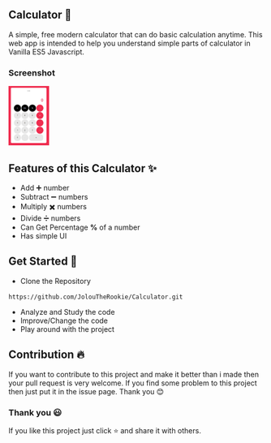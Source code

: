## Calculator 🧮
A simple, free modern calculator that can do basic calculation anytime. This web app is intended to help you understand simple parts of calculator in Vanilla ES5 Javascript.

### Screenshot
<img src="screenshot/calcu.PNG" width="80" alt="Calculator Screenshot">

## Features of this Calculator ✨
* Add ➕ number
* Subtract ➖ numbers
* Multiply ✖️ numbers
* Divide ➗ numbers
* Can Get Percentage **%** of a number
* Has simple UI

## Get Started 🦄
* Clone the Repository
```
https://github.com/JolouTheRookie/Calculator.git 
```
* Analyze and Study the code
* Improve/Change the code
* Play around with the project

## Contribution 🔥
If you want to contribute to this project and make it better than i made then your pull request is very welcome. If you find some problem to this project then just put it in the issue page. Thank you 😊

### Thank you 😃
If you like this project just click ⭐ and share it with others.